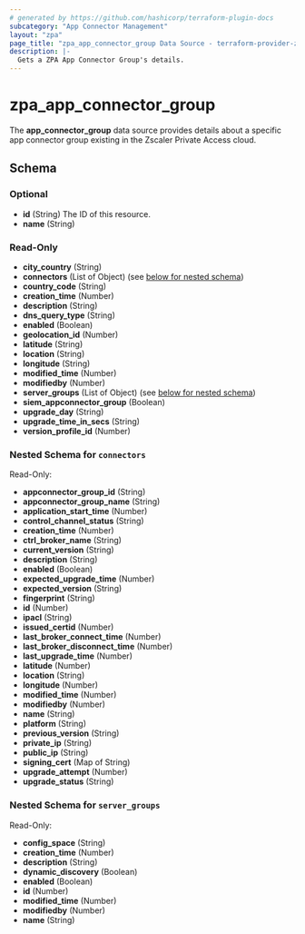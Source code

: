 ```yaml
---
# generated by https://github.com/hashicorp/terraform-plugin-docs
subcategory: "App Connector Management"
layout: "zpa"
page_title: "zpa_app_connector_group Data Source - terraform-provider-zpa"
description: |-
  Gets a ZPA App Connector Group's details.
---
```


# zpa_app_connector_group

The **app_connector_group** data source provides details about a specific app connector group existing in the Zscaler Private Access cloud.




<!-- schema generated by tfplugindocs -->
## Schema

### Optional

- **id** (String) The ID of this resource.
- **name** (String)

### Read-Only

- **city_country** (String)
- **connectors** (List of Object) (see [below for nested schema](#nestedatt--connectors))
- **country_code** (String)
- **creation_time** (Number)
- **description** (String)
- **dns_query_type** (String)
- **enabled** (Boolean)
- **geolocation_id** (Number)
- **latitude** (String)
- **location** (String)
- **longitude** (String)
- **modified_time** (Number)
- **modifiedby** (Number)
- **server_groups** (List of Object) (see [below for nested schema](#nestedatt--server_groups))
- **siem_appconnector_group** (Boolean)
- **upgrade_day** (String)
- **upgrade_time_in_secs** (String)
- **version_profile_id** (Number)

<a id="nestedatt--connectors"></a>
### Nested Schema for `connectors`

Read-Only:

- **appconnector_group_id** (String)
- **appconnector_group_name** (String)
- **application_start_time** (Number)
- **control_channel_status** (String)
- **creation_time** (Number)
- **ctrl_broker_name** (String)
- **current_version** (String)
- **description** (String)
- **enabled** (Boolean)
- **expected_upgrade_time** (Number)
- **expected_version** (String)
- **fingerprint** (String)
- **id** (Number)
- **ipacl** (String)
- **issued_certid** (Number)
- **last_broker_connect_time** (Number)
- **last_broker_disconnect_time** (Number)
- **last_upgrade_time** (Number)
- **latitude** (Number)
- **location** (String)
- **longitude** (Number)
- **modified_time** (Number)
- **modifiedby** (Number)
- **name** (String)
- **platform** (String)
- **previous_version** (String)
- **private_ip** (String)
- **public_ip** (String)
- **signing_cert** (Map of String)
- **upgrade_attempt** (Number)
- **upgrade_status** (String)


<a id="nestedatt--server_groups"></a>
### Nested Schema for `server_groups`

Read-Only:

- **config_space** (String)
- **creation_time** (Number)
- **description** (String)
- **dynamic_discovery** (Boolean)
- **enabled** (Boolean)
- **id** (Number)
- **modified_time** (Number)
- **modifiedby** (Number)
- **name** (String)


